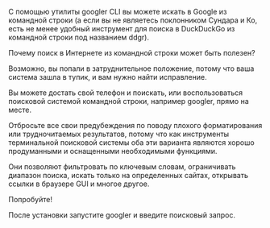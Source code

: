  
С помощью утилиты googler CLI вы можете искать в Google из командной строки (а если вы не являетесь поклонником Сундара и Ко, есть не менее удобный инструмент для поиска в DuckDuckGo из командной строки под названием ddgr).

Почему поиск в Интернете из командной строки может быть полезен?

Возможно, вы попали в затруднительное положение, потому что ваша система зашла в тупик, и вам нужно найти исправление.

Вы можете достать свой телефон и поискать, или воспользоваться поисковой системой командной строки, например googler, прямо на месте.

Отбросьте все свои предубеждения по поводу плохого форматирования или трудночитаемых результатов, потому что как инструменты терминальной поисковой системы оба эти варианта являются хорошо продуманными и оснащенными необходимыми функциями.

Они позволяют фильтровать по ключевым словам, ограничивать диапазон поиска, искать только на определенных сайтах, открывать ссылки в браузере GUI и многое другое.

Попробуйте!

После установки запустите googler и введите поисковый запрос.
